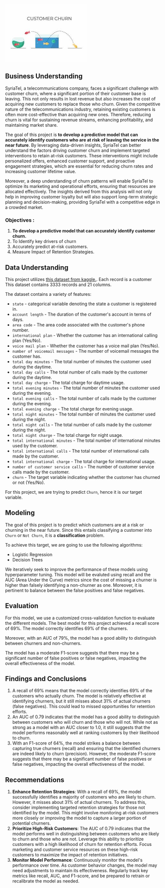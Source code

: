 ![alt text](churn_image.jpeg)


## Business Understanding
SyriaTel, a telecommunications company, faces a significant challenge with customer churn, where a significant portion of their customer base is leaving. This not only results in lost revenue but also increases the cost of acquiring new customers to replace those who churn. Given the competitive nature of the telecommunications industry, retaining existing customers is often more cost-effective than acquiring new ones. Therefore, reducing churn is vital for sustaining revenue streams, enhancing profitability, and maintaining market share.

The goal of this project is **to develop a predictive model that can accurately identify customers who are at risk of leaving the service in the near future**. 
By leveraging data-driven insights, SyriaTel can better understand the factors driving customer churn and implement targeted interventions to retain at-risk customers. These interventions might include personalized offers, enhanced customer support, and proactive engagement strategies, which are essential for reducing churn rates and increasing customer lifetime value.

Moreover, a deep understanding of churn patterns will enable SyriaTel to optimize its marketing and operational efforts, ensuring that resources are allocated effectively. The insights derived from this analysis will not only help in improving customer loyalty but will also support long-term strategic planning and decision-making, providing SyriaTel with a competitive edge in a crowded market.

### Objectives : 
1. **To develop a predictive model that can accurately identify customer churn.**
2. To Identify key drivers of churn
3. Accurately predict at-risk customers.
4. Measure Impact of Retention Strategies.

## Data Understanding
This project utilizes [this dataset from kaggle.](https://www.kaggle.com/datasets/becksddf/churn-in-telecoms-dataset). Each record is a customer
This dataset contains 3333 records and 21 columns.

The dataset contains a variety of features: 
* `state` - categorical variable denoting the state a customer is registered in.
* `account length` - The duration of the customer's account in terms of days.
* `area code` - The area code associated with the customer's phone number.
* `international plan` -  Whether the customer has an international calling plan (Yes/No).
* `voice mail plan` -  Whether the customer has a voice mail plan (Yes/No).
* `number of voicemail messages` - The number of voicemail messages the customer has.
* `total day minutes` - The total number of minutes the customer used during the daytime.
* `total day calls` - The total number of calls made by the customer during the daytime.
* `total day charge` - The total charge for daytime usage.
* `total evening minutes` - The total number of minutes the customer used during the evening.
* `total evening calls` - The total number of calls made by the customer during the evening.
* `total evening charge` - The total charge for evening usage.
* `total night minutes` - The total number of minutes the customer used during the night.
* `total night calls` - The total number of calls made by the customer during the night.
* `total night charge` - The total charge for night usage.
* `total international minutes` - The total number of international minutes used by the customer.
* `total international calls` - The total number of international calls made by the customer.
* `total international charge` - The total charge for international usage.
* `number of customer service calls` - The number of customer service calls made by the customer.
* `churn` - The target variable indicating whether the customer has churned or not (Yes/No).

For this project, we are trying to predict `Churn`, hence it is our target variable.

## Modeling
The goal of this project is to predict which customers are at a risk or churning in the near future. Since this entails classifying a customer into `Churn` or `Not Churn`, it is a **classification** problem. 

To achieve this target, we are going to use the following algorithms:
* Logistic Regression
* Decision Trees

We iteratively seek  to improve the performance of these models using hyperparameter tuning. This model will be evaluted using recall and the AUC (Area Under the Curve) metrics since the  cost of missing a churner is higher than falsely identifying a non-churner as one. Moreover, it is pertinent to balance between the false positives and false negatives.

## Evaluation

For this model, we use a customized cross-validation function to evaluate the different models. The best model for this project achieved a recall score of 69%. The model correctly identifies 69% of the churners.

Moreover, with an AUC of 79%, the model has a good ability to distinguish between churners and non-churners. 

The model has a moderate F1-score suggests that there may be a significant number of false positives or false negatives, impacting the overall effectiveness of the model.

## Findings and Conclusions
1. A recall of 69% means that the model correctly identifies 69% of the customers who actually churn. The model is relatively effective at identifying churners, but it still misses about 31% of actual churners (false negatives). This could lead to missed opportunities for retention efforts.
2. An AUC of 0.79 indicates that the model has a good ability to distinguish between customers who will churn and those who will not. While not as strong as a model with an AUC closer to 1.0, it still suggests that the model performs reasonably well at ranking customers by their likelihood to churn.
3. With an F1-score of 64%, the model strikes a balance between capturing true churners (recall) and ensuring that the identified churners are indeed likely to churn (precision). However, the moderate F1-score suggests that there may be a significant number of false positives or false negatives, impacting the overall effectiveness of the model.


## Recommendations

1. **Enhance Retention Strategies**: With a recall of 69%, the model successfully identifies a majority of customers who are likely to churn. However, it misses about 31% of actual churners. To address this, consider implementing targeted retention strategies for those not identified by the model. This might involve monitoring at-risk customers more closely or improving the model to capture a larger portion of potential churners.
2. **Prioritize High-Risk Customers**: The AUC of 0.79 indicates that the model performs well in distinguishing between customers who are likely to churn and those who are not. Leverage this ability to prioritize customers with a high likelihood of churn for retention efforts. Focus marketing and customer service resources on these high-risk customers to maximize the impact of retention initiatives.
3. **Monitor Model Performance**: Continuously monitor the model's performance over time. As customer behavior changes, the model may need adjustments to maintain its effectiveness. Regularly track key metrics like recall, AUC, and F1-score, and be prepared to retrain or recalibrate the model as needed.